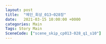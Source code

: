 ```yaml
---
layout: post
title:  "메인_회상_013~028장"
date:   2021-03-15 10:00:00 +0000
categories: Main
Tags: Story Main
SceneCode: ["scene_skip_cp013-028_q1_s10"]
---
```

